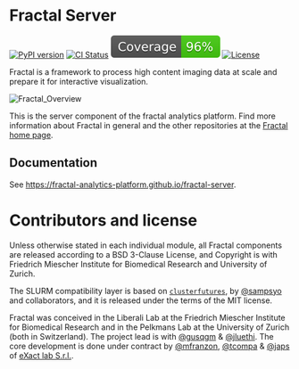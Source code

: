 # Fractal Server

[![PyPI version](https://img.shields.io/pypi/v/fractal-server?color=gree)](https://pypi.org/project/fractal-server/)
[![CI Status](https://github.com/fractal-analytics-platform/fractal-server/actions/workflows/ci.yml/badge.svg)](https://github.com/fractal-analytics-platform/fractal-server/actions/workflows/ci.yml)
[![Coverage](https://raw.githubusercontent.com/fractal-analytics-platform/fractal-server/python-coverage-comment-action-data/badge.svg)](https://htmlpreview.github.io/?https://github.com/fractal-analytics-platform/fractal-server/blob/python-coverage-comment-action-data/htmlcov/index.html)
[![License](https://img.shields.io/badge/License-BSD_3--Clause-blue.svg)](https://opensource.org/licenses/BSD-3-Clause)

Fractal is a framework to process high content imaging data at scale and
prepare it for interactive visualization.

![Fractal_Overview](https://fractal-analytics-platform.github.io/assets/fractal_overview.jpg)

This is the server component of the fractal analytics platform.
Find more information about Fractal in general and the other repositories at
the [Fractal home page](https://fractal-analytics-platform.github.io).


## Documentation

See https://fractal-analytics-platform.github.io/fractal-server.

# Contributors and license

Unless otherwise stated in each individual module, all Fractal components are
released according to a BSD 3-Clause License, and Copyright is with Friedrich
Miescher Institute for Biomedical Research and University of Zurich.

The SLURM compatibility layer is based on
[`clusterfutures`](https://github.com/sampsyo/clusterfutures), by
[@sampsyo](https://github.com/sampsyo) and collaborators, and it is released
under the terms of the MIT license.

Fractal was conceived in the Liberali Lab at the Friedrich Miescher Institute
for Biomedical Research and in the Pelkmans Lab at the University of Zurich
(both in Switzerland). The project lead is with
[@gusqgm](https://github.com/gusqgm) & [@jluethi](https://github.com/jluethi).
The core development is done under contract by
[@mfranzon](https://github.com/mfranzon), [@tcompa](https://github.com/tcompa)
& [@japs](https://github.com/japs) of [eXact lab S.r.l.](exact-lab.it).
